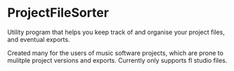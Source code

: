 # ProjectFileSorter
Utility program that helps you keep track of and organise your project files, and eventual exports.

Created many for the users of music software projects, which are prone to mulitple project versions and exports.
Currently only supports fl studio files.
